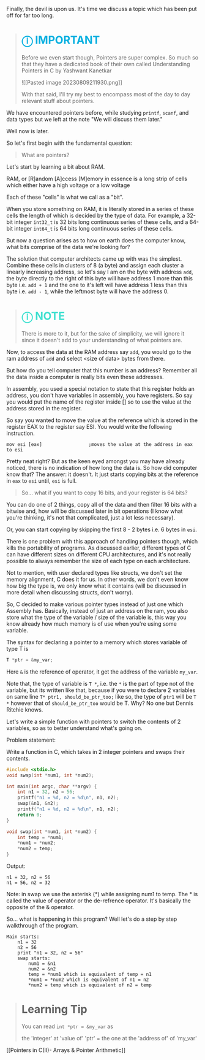Finally, the devil is upon us. It's time we discuss a topic which has been put off for far too long.

> # <font color = 'sky blue'>**ⓘ IMPORTANT**</font>
>Before we even start though, Pointers are super complex. So much so that they have a dedicated book of their own called Understanding Pointers in C by Yashwant Kanetkar
>
>![[Pasted image 20230809211930.png]]
>
>With that said, I'll try my best to encompass most of the day to day relevant stuff about pointers.

We have encountered pointers before, while studying `printf`, `scanf`, and data types but we left at the note "We will discuss them later."

Well now is later.

So let's first begin with the fundamental question:

> What are pointers?

Let's start by learning a bit about RAM. 

RAM, or \[R\]andom \[A\]ccess \[M\]emory in essence is a long strip of cells which either have a high voltage or a low voltage

Each of these "cells" is what we call as a "bit".

When you store something on RAM, it is literally stored in a series of these cells the length of which is decided by the type of data. For example, a 32-bit integer `int32_t` is 32 bits long continuous series of these cells, and a 64-bit integer `int64_t` is 64 bits long continuous series of these cells.

But now a question arises as to how on earth does the computer know, what bits comprise of the data we're looking for? 

The solution that computer architects came up with was the simplest. Combine these cells in clusters of 8 (a byte) and assign each cluster a linearly increasing address, so let's say I am on the byte with address `add`, the byte directly to the right of this byte will have address 1 more than this byte i.e. `add + 1` and the one to it's left will have address 1 less than this byte i.e. `add - 1`, while the leftmost byte will have the address 0.


> # <font color = 'turquoise'> **ⓘ NOTE** </font>
>There is more to it, but for the sake of simplicity, we will ignore it since it doesn't add to your understanding of what pointers are.

Now, to access the data at the RAM address say `add`, you would go to the ram address of `add` and select \<size of data\> bytes from there.

But how do you tell computer that this number is an address? Remember all the data inside a computer is really bits even these addresses. 

In assembly, you used a special notation to state that this register holds an address, you don't have variables in assembly, you have registers. So say you would put the name of the register inside \[\] so to use the value at the address stored in the register.

So say you wanted to move the value at the reference which is stored in the register EAX to the register say ESI. You would write the following instruction.

```assembly
mov esi [eax]                 ;moves the value at the address in eax to esi
```

Pretty neat right? But as the keen eyed amongst you may have already noticed, there is no indication of how long the data is. So how did computer know that? The answer: it doesn't. It just starts copying bits at the reference in `eax` to `esi` until, `esi` is full.

>So... what if you want to copy 16 bits, and your register is 64 bits? 

You can do one of 2 things, copy all of the data and then filter 16 bits with a bitwise and, how will be discussed later in bit operations (I know what you're thinking, it's not that complicated, just a lot less necessary).

Or, you can start copying by skipping the first 8 - 2 bytes i.e. 6 bytes  in `esi`.

There is one problem with this approach of handling pointers though, which kills the portability of programs. As discussed earlier, different types of C can have different sizes on different CPU architectures, and it's not really possible to always remember the size of each type on each architecture. 

Not to mention, with user declared types like structs, we don't set the memory alignment, C does it for us. In other words, we don't even know how big the type is, we only know what it contains (will be discussed in more detail when discussing structs, don't worry). 

So, C decided to make various pointer types instead of just one which Assembly has. Basically, instead of just an address on the ram, you also store what the type of the variable / size of the variable is, this way you know already how much memory is of use when you're using some variable. 

The syntax for declaring a pointer to a memory which stores variable of type T is

```C
T *ptr = &my_var;
```

Here `&` is the reference of operator, it get the address of the variable `my_var`.

Note that, the type of variable is `T *`, i.e. the `*` is the part of type not of the variable, but its written like that, because if you were to declare 2 variables on same line `T* ptr1, should_be_ptr_too;` like so, the type of `ptr1` will be `T *` however that of `should_be_ptr_too` would be T. Why? No one but Dennis Ritchie knows.

<!--Maybe not even he knows-->

Let's write a simple function with pointers to switch the contents of 2 variables, so as to better understand what's going on.

Problem statement:

Write a function in C, which takes in 2 integer pointers and swaps their contents.

```C
#include <stdio.h>
void swap(int *num1, int *num2);

int main(int argc, char **argv) {
	int n1 = 32, n2 = 56;
	printf("n1 = %d, n2 = %d\n", n1, n2);
	swap(&n1, &n2);
	printf("n1 = %d, n2 = %d\n", n1, n2);
	return 0;
}

void swap(int *num1, int *num2) {
	int temp = *num1; 
	*num1 = *num2;
	*num2 = temp;
}
```

Output:
```
n1 = 32, n2 = 56
n1 = 56, n2 = 32
```

Note: in swap we use the asterisk (\*) while assigning num1 to temp. 
	The \* is called the value of operator or the de-refrence operator.
	It's basically the opposite of the & operator.

So... what is happening in this program?
Well let's do a step by step walkthrough of the program.
```
Main starts:
	n1 = 32
	n2 = 56
	print "n1 = 32, n2 = 56"
	swap starts:
		num1 = &n1
		num2 = &n2
		temp = *num1 which is equivalent of temp = n1
		*num1 = *num2 which is equivalent of n1 = n2
		*num2 = temp which is equivalent of n2 = temp
```

> # Learning Tip
> You can read `int *ptr = &my_var` as
> 
> the 'integer' at 'value of' 'ptr' = the one at the 'address of' of 'my_var'

[[Pointers in C(II)- Arrays & Pointer Arithmetic]]